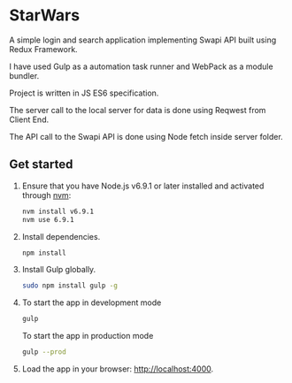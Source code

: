 # StarWars
A simple login and search application implementing Swapi API built using Redux Framework.

I have used Gulp as a automation task runner and WebPack as a module bundler.

Project is written in JS ES6 specification.

The server call to the local server for data is done using Reqwest from Client End.

The API call to the Swapi API is done using Node fetch inside server folder.

## Get started

1. Ensure that you have Node.js v6.9.1 or later installed and activated through [nvm](https://github.com/creationix/nvm):

    ```sh
    nvm install v6.9.1
    nvm use 6.9.1
    ```

2. Install dependencies.

    ```sh
    npm install
    ```

3. Install Gulp globally.

    ```sh
    sudo npm install gulp -g
    ```

4. To start the app in development mode

    ```sh
    gulp
    ```

    To start the app in production mode

    ```sh
    gulp --prod
    ```

5. Load the app in your browser: [http://localhost:4000](http://localhost:4000/).
